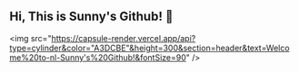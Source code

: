 ## Hi, This is Sunny's Github! 👋

<img src="https://capsule-render.vercel.app/api?type=cylinder&color="A3DCBE"&height=300&section=header&text=Welcome%20to-nl-Sunny's%20Github!&fontSize=90" />

<!--
**baesunny/baesunny** is a ✨ _special_ ✨ repository because its `README.md` (this file) appears on your GitHub profile.

Here are some ideas to get you started:

- 🔭 I’m currently working on ...
- 🌱 I’m currently learning ...
- 👯 I’m looking to collaborate on ...
- 🤔 I’m looking for help with ...
- 💬 Ask me about ...
- 📫 How to reach me: ...
- 😄 Pronouns: ...
- ⚡ Fun fact: ...
-->
